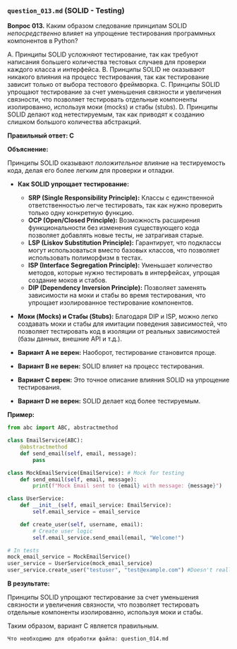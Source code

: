 ### `question_013.md` (SOLID - Testing)

**Вопрос 013.** Каким образом следование принципам SOLID *непосредственно* влияет на упрощение тестирования программных компонентов в Python?

A. Принципы SOLID усложняют тестирование, так как требуют написания большего количества тестовых случаев для проверки каждого класса и интерфейса.
B. Принципы SOLID не оказывают никакого влияния на процесс тестирования, так как тестирование зависит только от выбора тестового фреймворка.
C. Принципы SOLID упрощают тестирование за счет уменьшения связности и увеличения связности, что позволяет тестировать отдельные компоненты изолированно, используя моки (mocks) и стабы (stubs).
D. Принципы SOLID делают код нетестируемым, так как приводят к созданию слишком большого количества абстракций.

**Правильный ответ: C**

**Объяснение:**

Принципы SOLID оказывают *положительное* влияние на тестируемость кода, делая его более легким для проверки и отладки.

*   **Как SOLID упрощает тестирование:**

    *   **SRP (Single Responsibility Principle):** Классы с единственной ответственностью легче тестировать, так как нужно проверить только одну конкретную функцию.
    *   **OCP (Open/Closed Principle):** Возможность расширения функциональности без изменения существующего кода позволяет добавлять новые тесты, не затрагивая старые.
    *   **LSP (Liskov Substitution Principle):** Гарантирует, что подклассы могут использоваться вместо базовых классов, что позволяет использовать полиморфизм в тестах.
    *   **ISP (Interface Segregation Principle):** Уменьшает количество методов, которые нужно тестировать в интерфейсах, упрощая создание моков и стабов.
    *   **DIP (Dependency Inversion Principle):** Позволяет заменять зависимости на моки и стабы во время тестирования, что упрощает изолированное тестирование компонентов.

*   **Моки (Mocks) и Стабы (Stubs):** Благодаря DIP и ISP, можно легко создавать моки и стабы для имитации поведения зависимостей, что позволяет тестировать код в изоляции от реальных зависимостей (базы данных, внешние API и т.д.).

*   **Вариант A не верен:** Наоборот, тестирование становится проще.
*   **Вариант B не верен:**  SOLID влияет на процесс тестирования.
*   **Вариант C верен:** Это точное описание влияния SOLID на упрощение тестирования.
*   **Вариант D не верен:** SOLID делает код более тестируемым.

**Пример:**

```python
from abc import ABC, abstractmethod

class EmailService(ABC):
    @abstractmethod
    def send_email(self, email, message):
        pass

class MockEmailService(EmailService): # Mock for testing
    def send_email(self, email, message):
        print(f"Mock Email sent to {email} with message: {message}")

class UserService:
    def __init__(self, email_service: EmailService):
        self.email_service = email_service

    def create_user(self, username, email):
        # Create user logic
        self.email_service.send_email(email, "Welcome!")

# In tests
mock_email_service = MockEmailService()
user_service = UserService(mock_email_service)
user_service.create_user("testuser", "test@example.com") #Doesn't really send email
```

**В результате:**

Принципы SOLID упрощают тестирование за счет уменьшения связности и увеличения связности, что позволяет тестировать отдельные компоненты изолированно, используя моки и стабы.

Таким образом, вариант C является правильным.
```text
Что необходимо для обработки файла: question_014.md
```